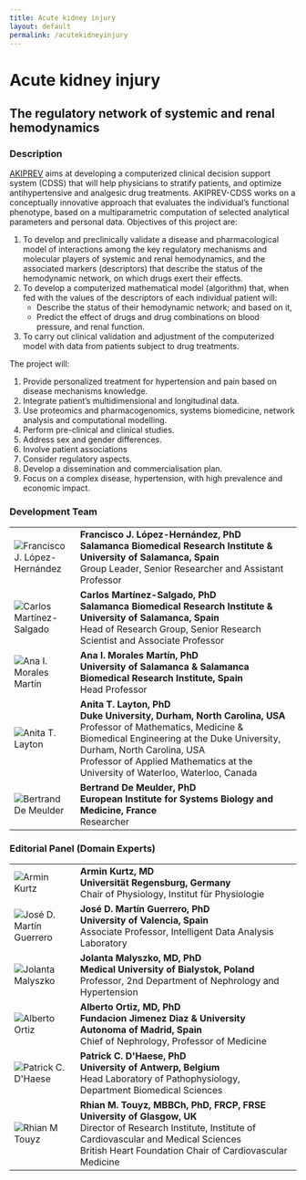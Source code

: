 ```yaml
--- 
title: Acute kidney injury 
layout: default 
permalink: /acutekidneyinjury 
--- 
```


# Acute kidney injury

## The regulatory network of systemic and renal hemodynamics

### Description

<p><a href="https://trecard.com/akiprev-project/" target="_blank">AKIPREV</a> aims at developing a computerized clinical decision support system (CDSS) that will help physicians to stratify patients, and optimize antihypertensive and analgesic drug treatments. AKIPREV-CDSS works on a conceptually innovative approach that evaluates the individual’s functional phenotype, based on a multiparametric computation of selected analytical parameters and personal data. Objectives of this project are:</p>
<ol>
<li>To develop and preclinically validate a disease and pharmacological model of interactions among the key regulatory mechanisms and molecular players of systemic and renal hemodynamics, and the associated markers (descriptors) that describe the status of the hemodynamic network, on which drugs exert their effects.</li>
<li>To develop a computerized mathematical model (algorithm) that, when fed with the values of the descriptors of each individual patient will:
<ul>
<li>Describe the status of their hemodynamic network; and based on it,</li>
<li>Predict the effect of drugs and drug combinations on blood pressure, and renal function.</li>
</ul>
<li>To carry out clinical validation and adjustment of the computerized model with data from patients subject to drug treatments.
</ol>
<p>The project will:<p>
<ol>
<li>Provide personalized treatment for hypertension and pain based on disease mechanisms knowledge.</li>
<li>Integrate patient’s multidimensional and longitudinal data.</li>
<li>Use proteomics and pharmacogenomics, systems biomedicine, network analysis and computational modelling.</li>
<li>Perform pre-clinical and clinical studies.</li>
<li>Address sex and gender differences.</li>
<li>Involve patient associations</li>
<li>Consider regulatory aspects.</li>
<li>Develop a dissemination and commercialisation plan.</li>
<li>Focus on a complex disease, hypertension, with high prevalence and economic impact.</li>
</ol>

<h3 id="developersteam">Development Team</h3>

<table>
<tr>
<td style="width: 100px;"><img src="../images/team/FranciscoLopezHernandez.jpg" alt="Francisco J. López-Hernández" /></td>
<td><strong>Francisco J. López-Hernández, PhD</strong><br /><strong>Salamanca Biomedical Research Institute & University of Salamanca, Spain</strong><br />Group Leader, Senior Researcher and Assistant Professor</td>
</tr>
<tr>
<td><img src="../images/team/CarlosMartinezSalgado.jpg" alt="Carlos Martínez-Salgado" /></td>
<td><strong>Carlos Martínez-Salgado, PhD</strong><br /><strong>Salamanca Biomedical Research Institute & University of Salamanca, Spain</strong><br />Head of Research Group, Senior Research Scientist and Associate Professor</td>
</tr>
<tr>
<td><img src="../images/team/AnaMoralesMartin.jpg" alt="Ana I. Morales Martín" /></td>
<td><strong>Ana I. Morales Martín, PhD</strong><br /><strong>University of Salamanca & Salamanca Biomedical Research Institute, Spain</strong><br />Head Professor</td>
</tr>
<tr>
<td><img src="../images/team/AnitaTLayton.jpg" alt="Anita T. Layton" /></td>
<td><strong>Anita T. Layton, PhD</strong><br /><strong>Duke University, Durham, North Carolina, USA</strong><br />
Professor of Mathematics, Medicine & Biomedical Engineering at the Duke University, Durham, North Carolina, USA<br />
Professor of Applied Mathematics at the University of Waterloo, Waterloo, Canada</td>
</tr>
<tr>
<td><img src="../images/team/BertrandDeMeulder.jpg" alt="Bertrand De Meulder" /></td>
<td><strong>Bertrand De Meulder, PhD</strong><br /><strong>European Institute for Systems Biology and Medicine, France</strong><br />Researcher</td>
</tr>
</table>

<h3 id="editorscommittee">Editorial Panel (Domain Experts)</h3>

<table>
<tr>
<td style="width: 100px;"><img src="../images/team/ArminKurtz.jpg" alt="Armin Kurtz" /></td>
<td><strong>Armin Kurtz, MD</strong><br /><strong>Universität Regensburg, Germany</strong><br />Chair of Physiology, Institut für Physiologie</td>
</tr>
<tr>
<td><img src="../images/team/JoseMartinGuerrero.jpg" alt="José D. Martín Guerrero" /></td>
<td><strong>José D. Martín Guerrero, PhD</strong><br /><strong>University of Valencia, Spain</strong><br />Associate Professor, Intelligent Data Analysis Laboratory</td>
</tr>
<tr>
<td><img src="../images/team/JolantaMalyszko.jpg" alt="Jolanta Malyszko" /></td>
<td><strong>Jolanta Malyszko, MD, PhD</strong><br /><strong>Medical University of Bialystok, Poland</strong><br />Professor, 2nd Department of Nephrology and Hypertension</td>
</tr>
<tr>
<td><img src="../images/team/AlbertoOrtiz.jpg" alt="Alberto Ortiz" /></td>
<td><strong>Alberto Ortiz, MD, PhD</strong><br /><strong>Fundacion Jimenez Diaz & University Autonoma of Madrid, Spain</strong><br />Chief of Nephrology, Professor of Medicine</td>
</tr>
<tr>
<td><img src="../images/team/PatrickCDHaese.jpg" alt="Patrick C. D'Haese " /></td>
<td><strong>Patrick C. D'Haese, PhD</strong><br /><strong>University of Antwerp, Belgium</strong><br />Head Laboratory of Pathophysiology, Department Biomedical Sciences</td>
</tr>
<tr>
<td><img src="../images/team/RhianMTouyz.jpg" alt="Rhian M Touyz" /></td>
<td><strong>Rhian M. Touyz, MBBCh, PhD, FRCP, FRSE</strong><br /><strong>University of Glasgow, UK</strong><br />Director of Research Institute, Institute of Cardiovascular and Medical Sciences<br />British Heart Foundation Chair of Cardiovascular Medicine</td>
</tr>
</table>
